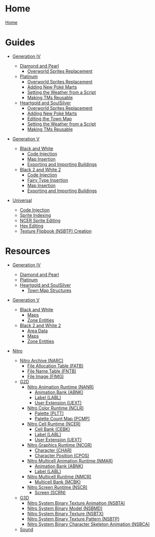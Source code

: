 # Home

[Home](README.md)

# Guides

- [Generation IV]()
  - [Diamond and Pearl]()
    - [Overworld Sprites Replacement](gen4/guides/field/owsprites.md)
  - [Platinum]()
    - [Overworld Sprites Replacement](gen4/guides/field/owsprites.md)
    - [Adding New Poké Marts](gen4/guides/field/pt_hgss-pokemarts.md)
    - [Setting the Weather from a Script](gen4/guides/field/pt_hgss-script_weather.md)
    - [Making TMs Reusable](gen4/guides/field/pt_hgss-reusabletms.md)
  - [Heartgold and SoulSilver]()
    - [Overworld Sprites Replacement](gen4/guides/field/owsprites.md)
    - [Adding New Poké Marts](gen4/guides/field/pt_hgss-pokemarts.md)
    - [Editing the Town Map](gen4/guides/interface/hgss-town_map.md)
    - [Setting the Weather from a Script](gen4/guides/field/pt_hgss-script_weather.md)
    - [Making TMs Reusable](gen4/guides/field/pt_hgss-reusabletms.md)

- [Generation V]()
  - [Black and White]()
    - [Code Injection](gen5/guides/misc/bw_b2w2-code_injection.md)
    - [Map Insertion](gen5/guides/field/bw_b2w2-map_insertion.md)
    - [Exporting and Importing Buildings](gen5/guides/field/bw_b2w2-buildings.md)
  - [Black 2 and White 2]()
    - [Code Injection](gen5/guides/misc/bw_b2w2-code_injection.md)
    - [Fairy Type Insertion](gen5/guides/misc/b2w2-fairy.md)
    - [Map Insertion](gen5/guides/field/bw_b2w2-map_insertion.md)
    - [Exporting and Importing Buildings](gen5/guides/field/bw_b2w2-buildings.md)
- [Universal]()
  - [Code Injection](universal/guides/code_injection/code_injection.md)
  - [Sprite Indexing](universal/guides/sprite_indexing/indexing.md)
  - [NCER Sprite Editing](universal/guides/ncer_sprite_editing/ncer_sprite_editing.md)
  - [Hex Editing](universal/guides/hex_editing/hex_editing.md)
  - [Texture Flipbook (NSBTP) Creation](universal/guides/nsbtp_creation/nsbtp_tutorial.md)



# Resources
- [Generation IV]()
  - [Diamond and Pearl]()
  - [Platinum]()
  - [Heartgold and SoulSilver]()
    - [Town Map Structures](gen4/resources/interface/hgss-town_map_spots.md)

- [Generation V]()
  - [Black and White]()
    - [Maps](gen5/resources/field/bw_b2w2-maps.md)
    - [Zone Entities](gen5/resources/field/bw_b2w2-zone_entities.md)
  - [Black 2 and White 2]()
    - [Area Data](gen5/resources/field/b2w2-area_data.md)
    - [Maps](gen5/resources/field/bw_b2w2-maps.md)
    - [Zone Entities](gen5/resources/field/bw_b2w2-zone_entities.md)
- [Nitro](universal/resources/nitro/nitro_overview.md)
  - [Nitro Archive (NARC)](universal/resources/nitro/file_system/file_narc.md)
    - [File Allocation Table (FATB)](universal/resources/nitro/file_system/section_fatb.md)
    - [File Name Table (FNTB)](universal/resources/nitro/file_system/section_fntb.md)
    - [File Image (FIMG)](universal/resources/nitro/file_system/section_fimg.md)
  - [G2D]()
    - [Nitro Animation Runtime (NANR)](universal/resources/nitro/graphics_2d/file_nanr.md)
      - [Animation Bank (ABNK)](universal/resources/nitro/graphics_2d/section_abnk.md)
      - [Label (LABL)](universal/resources/nitro/graphics_2d/section_labl.md)
      - [User Extension (UEXT)](universal/resources/nitro/graphics_2d/section_uext.md)
    - [Nitro Color Runtime (NCLR)](universal/resources/nitro/graphics_2d/file_nclr.md)
      - [Palette (PLTT)](universal/resources/nitro/graphics_2d/section_pltt.md)
      - [Palette Count Map (PCMP)](universal/resources/nitro/graphics_2d/section_pcmp.md)
    - [Nitro Cell Runtime (NCER)](universal/resources/nitro/graphics_2d/file_ncer.md)
      - [Cell Bank (CEBK)](universal/resources/nitro/graphics_2d/section_cebk.md)
      - [Label (LABL)](universal/resources/nitro/graphics_2d/section_labl.md)
      - [User Extension (UEXT)](universal/resources/nitro/graphics_2d/section_uext.md)
    - [Nitro Graphics Runtime (NCGR)](universal/resources/nitro/graphics_2d/file_ncgr.md)
      - [Character (CHAR)](universal/resources/nitro/graphics_2d/section_char.md)
      - [Character Position (CPOS)](universal/resources/nitro/graphics_2d/section_cpos.md)
    - [Nitro Multicell Animation Runtime (NMAR)](universal/resources/nitro/graphics_2d/file_nmar.md)
      - [Animation Bank (ABNK)](universal/resources/nitro/graphics_2d/section_abnk.md)
      - [Label (LABL)](universal/resources/nitro/graphics_2d/section_labl.md)
    - [Nitro Multicell Runtime (NMCR)](universal/resources/nitro/graphics_2d/file_nmcr.md)
      - [Multicell Bank (MCBK)](universal/resources/nitro/graphics_2d/section_mcbk.md)
    - [Nitro Screen Runtime (NSCR)](universal/resources/nitro/graphics_2d/file_nscr.md)
      - [Screen (SCRN)](universal/resources/nitro/graphics_2d/section_scrn.md)
  - [G3D]()
    - [Nitro System Binary Texture Animation (NSBTA)](universal/resources/nitro/graphics_3d/file_bta0.md)
    - [Nitro System Binary Model (NSBMD)](universal/resources/nitro/graphics_3d/file_bmd0.md)
    - [Nitro System Binary Texture (NSBTX)](universal/resources/nitro/graphics_3d/file_btx0.md)
    - [Nitro System Binary Texture Pattern (NSBTP)](universal/resources/nitro/graphics_3d/file_btp0.md)
    - [Nitro System Binary Character Skeleton Animation (NSBCA)](universal/resources/nitro/graphics_3d/file_bca0.md)
  - [Sound]()
